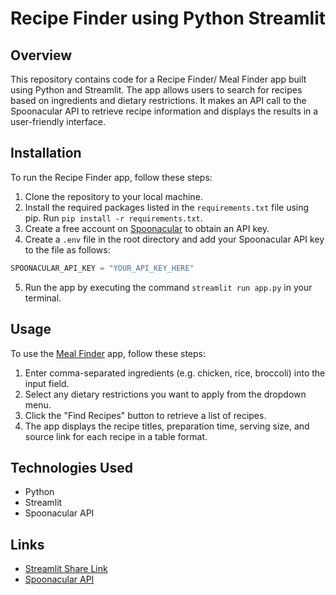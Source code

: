 # Recipe Finder using Python Streamlit

## Overview

This repository contains code for a Recipe Finder/ Meal Finder app built using Python and Streamlit. The app allows users to search for recipes based on ingredients and dietary restrictions. It makes an API call to the Spoonacular API to retrieve recipe information and displays the results in a user-friendly interface.

## Installation

To run the Recipe Finder app, follow these steps:

1. Clone the repository to your local machine.
2. Install the required packages listed in the `requirements.txt` file using pip. Run `pip install -r requirements.txt`.
3. Create a free account on [Spoonacular](https://spoonacular.com/food-api) to obtain an API key.
4. Create a `.env` file in the root directory and add your Spoonacular API key to the file as follows:

```python
SPOONACULAR_API_KEY = "YOUR_API_KEY_HERE"
```

5. Run the app by executing the command `streamlit run app.py` in your terminal.

## Usage

To use the [Meal Finder](https://meal-finder-shobhit.streamlit.app/) app, follow these steps:

1. Enter comma-separated ingredients (e.g. chicken, rice, broccoli) into the input field.
2. Select any dietary restrictions you want to apply from the dropdown menu.
3. Click the "Find Recipes" button to retrieve a list of recipes.
4. The app displays the recipe titles, preparation time, serving size, and source link for each recipe in a table format.

## Technologies Used

* Python
* Streamlit
* Spoonacular API

## Links

* [Streamlit Share Link](https://deepankarvarma-recipe-finder-using-python-app-ihx7iy.streamlit.app/)
* [Spoonacular API](https://spoonacular.com/food-api)
